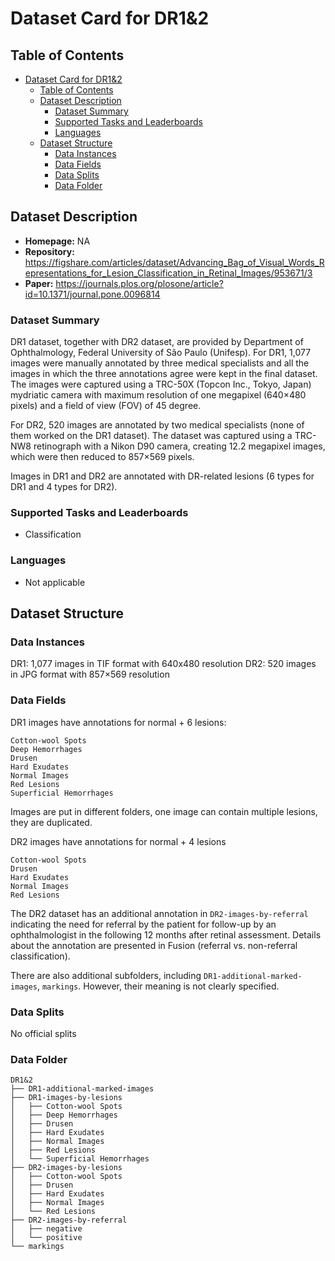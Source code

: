 # Dataset Card for DR1&2

## Table of Contents
- [Dataset Card for DR1\&2](#dataset-card-for-dr12)
  - [Table of Contents](#table-of-contents)
  - [Dataset Description](#dataset-description)
    - [Dataset Summary](#dataset-summary)
    - [Supported Tasks and Leaderboards](#supported-tasks-and-leaderboards)
    - [Languages](#languages)
  - [Dataset Structure](#dataset-structure)
    - [Data Instances](#data-instances)
    - [Data Fields](#data-fields)
    - [Data Splits](#data-splits)
    - [Data Folder](#data-folder)

## Dataset Description

- **Homepage:** NA
- **Repository:** https://figshare.com/articles/dataset/Advancing_Bag_of_Visual_Words_Representations_for_Lesion_Classification_in_Retinal_Images/953671/3
- **Paper:** https://journals.plos.org/plosone/article?id=10.1371/journal.pone.0096814

### Dataset Summary

DR1 dataset, together with DR2 dataset, are provided by Department of Ophthalmology, Federal University of São Paulo (Unifesp). For DR1, 1,077 images were manually annotated by three medical specialists and all the images in which the three annotations agree were kept in the final dataset. The images were captured using a TRC-50X (Topcon Inc., Tokyo, Japan) mydriatic camera with maximum resolution of one megapixel (640×480 pixels) and a field of view (FOV) of 45 degree.

For DR2, 520 images are annotated by two medical specialists (none of them worked on the DR1 dataset). The dataset was captured using a TRC-NW8 retinograph with a Nikon D90 camera, creating 12.2 megapixel images, which were then reduced to 857×569 pixels.

Images in DR1 and DR2 are annotated with DR-related lesions (6 types for DR1 and 4 types for DR2).

### Supported Tasks and Leaderboards

- Classification

### Languages

- Not applicable

## Dataset Structure

### Data Instances

DR1: 1,077 images in TIF format with 640x480 resolution
DR2: 520 images in JPG format with 857×569 resolution

### Data Fields

DR1 images have annotations for normal + 6 lesions:
```
Cotton-wool Spots  
Deep Hemorrhages   
Drusen  
Hard Exudates  
Normal Images  
Red Lesions  
Superficial Hemorrhages
```
Images are put in different folders, one image can contain multiple lesions, they are duplicated.

DR2 images have annotations for normal + 4 lesions
```
Cotton-wool Spots   
Drusen  
Hard Exudates  
Normal Images  
Red Lesions
```
The DR2 dataset has an additional annotation in `DR2-images-by-referral` indicating the need for referral by the patient for follow-up by an ophthalmologist in the following 12 months after retinal assessment. Details about the annotation are presented in Fusion (referral vs. non-referral classification).

There are also additional subfolders, including `DR1-additional-marked-images`, `markings`. However, their meaning is not clearly specified.

### Data Splits

No official splits

### Data Folder
```
DR1&2
├── DR1-additional-marked-images
├── DR1-images-by-lesions
│   ├── Cotton-wool Spots
│   ├── Deep Hemorrhages
│   ├── Drusen
│   ├── Hard Exudates
│   ├── Normal Images
│   ├── Red Lesions
│   └── Superficial Hemorrhages
├── DR2-images-by-lesions
│   ├── Cotton-wool Spots
│   ├── Drusen
│   ├── Hard Exudates
│   ├── Normal Images
│   └── Red Lesions
├── DR2-images-by-referral
│   ├── negative
│   └── positive
└── markings
```
